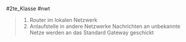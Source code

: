 #2te_Klasse #nwt 

> 1. Router im lokalen Netzwerk
> 1. Anlaufstelle in andere Netzwerke
> Nachrichten an unbekannte Netze werden an das Standard Gateway geschickt 

